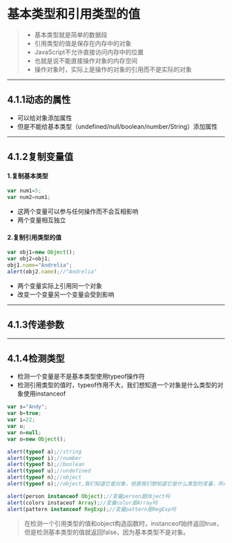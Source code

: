 # 基本类型和引用类型的值
> - 基本类型就是简单的数据段
> - 引用类型的值是保存在内存中的对象
>  - JavaScript不允许直接访问内存中的位置
>  - 也就是说不能直接操作对象的内存空间
>  - 操作对象时，实际上是操作的对象的引用而不是实际的对象
---

## 4.1.1动态的属性
- 可以给对象添加属性
- 但是不能给基本类型（undefined/null/boolean/number/String）添加属性
---

## 4.1.2复制变量值
#### 1.复制基本类型
```javascript
var num1=5;
var num2=num1;
```
- 这两个变量可以参与任何操作而不会互相影响
- 两个变量相互独立

#### 2.复制引用类型的值
```javascript
var obj1=new Object();
var obj2=obj1;
obj1.name="Andrelia";
alert(obj2.name);//"Andrelia"
```
- 两个变量实际上引用同一个对象
- 改变一个变量另一个变量会受到影响
---
## 4.1.3传递参数
---
## 4.1.4检测类型
- 检测一个变量是不是基本类型使用typeof操作符
- 检测引用类型的值时，typeof作用不大，我们想知道一个对象是什么类型的对象使用instanceof

```javascript
var s="Andy";
var b=true;
var i=22;
var u;
var n=null;
var o=new Object();

alert(typeof a);//string
alert(typeof i);//number
alert(typeof b);//boolean
alert(typeof u);//undefined
alert(typeof n);//object
alert(typeof o);//object,我们知道它是对象，但是我们想知道它是什么类型的变量，所以使用instanceof比较合适
```
```javascript
alert(person instanceof Object);//变量person是Object吗
alert(colors instaceof Array);//变量color是Array吗
alert(pattern instanceof RegExp);//变量pattern是RegExp吗
```
> 在检测一个引用类型的值和object构造函数时，instanceof始终返回true，但是检测基本类型的值就返回false，因为基本类型不是对象。
